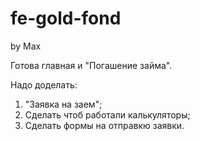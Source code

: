 # fe-gold-fond

by Max

Готова главная и "Погашение займа".

Надо доделать:
1. "Заявка на заем";
2. Сделать чтоб работали калькуляторы;
3. Сделать формы на отправкю заявки.